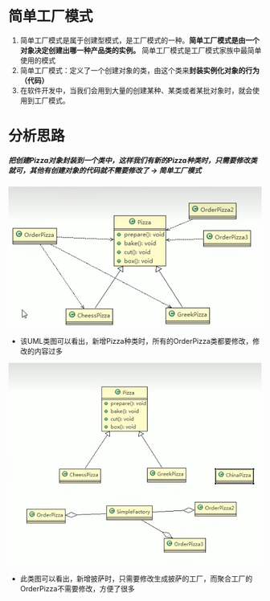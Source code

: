# 简单工厂模式
1. 简单工厂模式是属于创建型模式，是工厂模式的一种。**简单工厂模式是由一个对象决定创建出哪一种产品类的实例。** 简单工厂模式是工厂模式家族中最简单使用的模式
2. 简单工厂模式：定义了一个创建对象的类，由这个类来**封装实例化对象的行为（代码）**
3. 在软件开发中，当我们会用到大量的创建某种、某类或者某批对象时，就会使用到工厂模式。
                                                     
# 分析思路
##### 把创建Pizza对象封装到一个类中，这样我们有新的Pizza种类时，只需要修改类就可，其他有创建对象的代码就不需要修改了 -> 简单工厂模式
![img_1.png](img_1.png)
* 该UML类图可以看出，新增Pizza种类时，所有的OrderPizza类都要修改，修改的内容过多

![img.png](img.png)
* 此类图可以看出，新增披萨时，只需要修改生成披萨的工厂，而聚合工厂的OrderPizza不需要修改，方便了很多